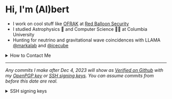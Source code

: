 Hi, I'm (Al)bert
================

- I work on cool stuff like [OFRAK](https://github.com/redballoonsecurity/ofrak) at [Red Balloon Security](https://redballoonsecurity.com)
- I studied Astrophysics 🌌 and Computer Science 🧑‍💻 at Columbia University
- Hunting for neutrino and gravitational wave coincidences with LLAMA [@markalab](https://github.com/markalab) and [@icecube](https://github.com/icecube)

<details>
<summary>How to Contact Me</summary>
  <ul>
    <li>Tag me somewhere on GitHub</li>
    <li>Email me at bert (at) alchzh (dot) me</li>
  </ul>
</details>


<hr>

_Any commits I make after Dec 4, 2023 will show as [Verified on Github](https://docs.github.com/en/authentication/managing-commit-signature-verification/about-commit-signature-verification)
with my [OpenPGP key](#gpg-key) or [SSH signing keys](#ssh-signing-key). You can assume commits from before this date are real._

<a name="ssh-signing-key"></a>
<details>
  <summary>SSH signing keys</summary>
  <code>ssh-ed25519 AAAAC3NzaC1lZDI1NTE5AAAAIA4O+v1S0eDh9H+S3VE7YT5Px5H7NSLtX11L8scZolRr alchzh</code>
  <code>ssh-ed25519 AAAAC3NzaC1lZDI1NTE5AAAAIOllJGhTrtUzGmFWKu/wxj8Vh+x/+7Ytm2ti0+YxFBtX alchzh RBS</code>
</details>



